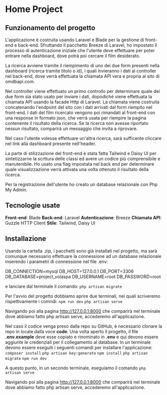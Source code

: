 # Home Project

## Funzionamento del progetto
L'applicazione è costruita usando Laravel e Blade per la gestione di front-end e back-end.
Sfruttando il pacchetto Breeze di Laravel, ho impostato il processo di autenticazione iniziale che l'utente deve effettuare per poter entrare nella dashboard, dove potrà poi cercare il film desiderato.

La ricerca avviene tramite il riempimento di uno dei due form presenti nella dashboard (ricerca tramite titolo o id), i quali invieranno i dati al controller nel back-end, dove verrà effettuata la chiamata API vera e propria al sito di omdbapi.com.

Nel controller viene effettuato un primo controllo per determinare quale dei due form sia stato usato per inviare i dati, dopodiché viene effettuata la chiamata API usando la facade Http di Laravel.
La chiamata viene costruita concatenando l'endpoint del sito con i dati arrivati dal form riempito nel front-end.
I dati del film ricercato vengono poi rimandati al front-end con una response in formato json, che verrà usata per riempire la pagina contenente il risultato della ricerca. Se la ricerca non avesse riportato nessun risultato, comparirà un messaggio che invita a riprovare.

Nel caso l'utente volesse effettuare un'altra ricerca, sarà sufficente cliccare nel link alla dashboard presente nell'header.

La parte di stilizzazione del front-end è stata fatta Tailwind e Daisy UI per sintetizzarne la scrttura delle classi ed avere un codice più comprensibile e manutenibile. Ho usato una flag impostata nel back end per determinare quale visualizzazione verrà attivata una volta ottenuto il risultato della ricerca.

Per la registrazione dell'utente ho creato un database relazionale con Php My Admin.

## Tecnologie usate
**Front-end**: Blade
**Back-end**: Laravel
**Autenticazione**: Breeze
**Chiamata API**: Guzzle HTTP Client
**Stile**: Tailwind, Daisy UI

## Installazione
Usando la cartella .zip, i pacchetti sono già installati nel progetto, ma sarà comunque necessario effettuare la connessione ad un database relazionale inserendo i parametri di connessione nel file .env:

DB_CONNECTION=mysql
DB_HOST=127.0.0.1
DB_PORT=3306
DB_DATABASE=project_volaspa
DB_USERNAME=root
DB_PASSWORD=root

e lanciare dal terminale il comando:
`php artisan migrate`

Per l'avvio del progetto dobbiamo aprire due terminali, nei quali scriveremo rispettivamente i comndi:
`npm run dev`
`php artisan serve`

Navigando poi alla pagina http://127.0.0.1:8000 che comparirà nel terminale dove abbiamo fatto php artisan serve, accederemo all'applicazione.



Nel caso il codice venga preso dalla repo su GitHub, è necessario clonare la repo in locale dalla voce **code**. Una volta aperto il progetto, il file **.env.example** deve esse copiato e rinominato in **.env** e qui devono essere aggiunte le credenziali per il collegamento al database.
In un terminale devono essere eseguiti i seguenti comandi per installare l'applicazione:
`composer install`
`php artisan key:generate`
`npm install`
`php artisan migrate`
`npm run dev`

A questo punto, in un secondo terminale, eseguiamo il comando
`php artisan serve`

Navigando poi alla pagina http://127.0.0.1:8000 che comparirà nel terminale dove abbiamo fatto php artisan serve, accederemo all'applicazione.